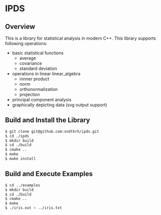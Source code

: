 # IPDS

## Overview
This is a library for statistical analysis in modern C++.
This library supports following operations:
- basic statistical functions
  - average
  - covariance
  - standard deviation
- operations in linear linear_algebra
  - innner product
  - norm
  - orthonormalization
  - projection
- principal component analysis
- graphically depicting data (svg output support)

## Build and Install the Library
```bash
$ git clone git@github.com:sndtkrh/ipds.git
$ cd ./ipds
$ mkdir build
$ cd ./build
$ cmake ..
$ make
$ make install
```

## Build and Execute Examples
```bash
$ cd ../examples
$ mkdir build
$ cd ./build
$ cmake ..
$ make
$ ./iris.out < ../iris.txt
```
